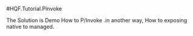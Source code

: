 #HQF.Tutorial.Pinvoke

The Solution is Demo  How to P/Invoke .in another way, How to exposing native to managed.

